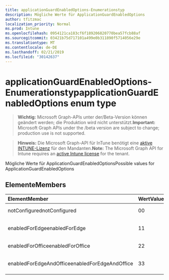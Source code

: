 ```yaml
---
title: applicationGuardEnabledOptions-Enumerationstyp
description: Mögliche Werte für ApplicationGuardEnabledOptions
author: tfitzmac
localization_priority: Normal
ms.prod: Intune
ms.openlocfilehash: 0954121ca183cf6f189206820770bea57fcb88af
ms.sourcegitcommit: 03421b75d717101a499e0b311890f5714056e29e
ms.translationtype: MT
ms.contentlocale: de-DE
ms.lasthandoff: 02/21/2019
ms.locfileid: "30142637"
---
```

# <a name="applicationguardenabledoptions-enum-type"></a><span data-ttu-id="af3af-103">applicationGuardEnabledOptions-Enumerationstyp</span><span class="sxs-lookup"><span data-stu-id="af3af-103">applicationGuardEnabledOptions enum type</span></span>

> <span data-ttu-id="af3af-104">**Wichtig:** Microsoft Graph-APIs unter der/Beta-Version können geändert werden; die Produktion wird nicht unterstützt.</span><span class="sxs-lookup"><span data-stu-id="af3af-104">**Important:** Microsoft Graph APIs under the /beta version are subject to change; production use is not supported.</span></span>

> <span data-ttu-id="af3af-105">**Hinweis:** Die Microsoft Graph-API für InTune benötigt eine [aktive INTUNE-Lizenz](https://go.microsoft.com/fwlink/?linkid=839381) für den Mandanten.</span><span class="sxs-lookup"><span data-stu-id="af3af-105">**Note:** The Microsoft Graph API for Intune requires an [active Intune license](https://go.microsoft.com/fwlink/?linkid=839381) for the tenant.</span></span>

<span data-ttu-id="af3af-106">Mögliche Werte für ApplicationGuardEnabledOptions</span><span class="sxs-lookup"><span data-stu-id="af3af-106">Possible values for ApplicationGuardEnabledOptions</span></span>

## <a name="members"></a><span data-ttu-id="af3af-107">Elemente</span><span class="sxs-lookup"><span data-stu-id="af3af-107">Members</span></span>
|<span data-ttu-id="af3af-108">Element</span><span class="sxs-lookup"><span data-stu-id="af3af-108">Member</span></span>|<span data-ttu-id="af3af-109">Wert</span><span class="sxs-lookup"><span data-stu-id="af3af-109">Value</span></span>|<span data-ttu-id="af3af-110">Beschreibung</span><span class="sxs-lookup"><span data-stu-id="af3af-110">Description</span></span>|
|:---|:---|:---|
|<span data-ttu-id="af3af-111">notConfigured</span><span class="sxs-lookup"><span data-stu-id="af3af-111">notConfigured</span></span>|<span data-ttu-id="af3af-112">0</span><span class="sxs-lookup"><span data-stu-id="af3af-112">0</span></span>|<span data-ttu-id="af3af-113">Nicht konfiguriert</span><span class="sxs-lookup"><span data-stu-id="af3af-113">Not Configured</span></span>|
|<span data-ttu-id="af3af-114">enabledForEdge</span><span class="sxs-lookup"><span data-stu-id="af3af-114">enabledForEdge</span></span>|<span data-ttu-id="af3af-115">1</span><span class="sxs-lookup"><span data-stu-id="af3af-115">1</span></span>|<span data-ttu-id="af3af-116">Aktiviert für Edgeserver</span><span class="sxs-lookup"><span data-stu-id="af3af-116">Enabled For Edge</span></span>|
|<span data-ttu-id="af3af-117">enabledForOffice</span><span class="sxs-lookup"><span data-stu-id="af3af-117">enabledForOffice</span></span>|<span data-ttu-id="af3af-118">2</span><span class="sxs-lookup"><span data-stu-id="af3af-118">2</span></span>|<span data-ttu-id="af3af-119">Aktiviert für Office</span><span class="sxs-lookup"><span data-stu-id="af3af-119">Enabled For Office</span></span>|
|<span data-ttu-id="af3af-120">enabledForEdgeAndOffice</span><span class="sxs-lookup"><span data-stu-id="af3af-120">enabledForEdgeAndOffice</span></span>|<span data-ttu-id="af3af-121">3</span><span class="sxs-lookup"><span data-stu-id="af3af-121">3</span></span>|<span data-ttu-id="af3af-122">Aktiviert für Edge und Office</span><span class="sxs-lookup"><span data-stu-id="af3af-122">Enabled For Edge And Office</span></span>|




